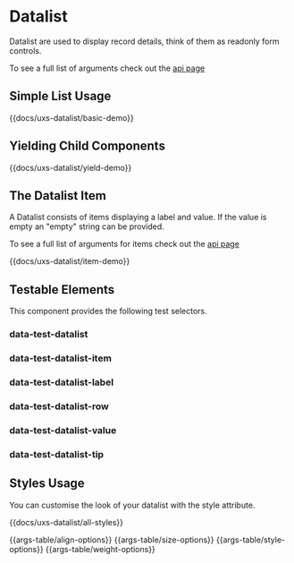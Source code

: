 # Datalist

Datalist are used to display record details, think of them as readonly form controls.

To see a full list of arguments check out the [api page](../api/components/uxs-datalist)

## Simple List Usage

{{docs/uxs-datalist/basic-demo}}

## Yielding Child Components

{{docs/uxs-datalist/yield-demo}}

## The Datalist Item

A Datalist consists of items displaying a label and value. If the value is empty an "empty" string can be provided.

To see a full list of arguments for items check out the [api page](../api/components/uxs-datalist-item)

{{docs/uxs-datalist/item-demo}}

## Testable Elements

This component provides the following test selectors.

### data-test-datalist

### data-test-datalist-item

### data-test-datalist-label

### data-test-datalist-row

### data-test-datalist-value

### data-test-datalist-tip

## Styles Usage

You can customise the look of your datalist with the style attribute.

{{docs/uxs-datalist/all-styles}}

{{args-table/align-options}}
{{args-table/size-options}}
{{args-table/style-options}}
{{args-table/weight-options}}
